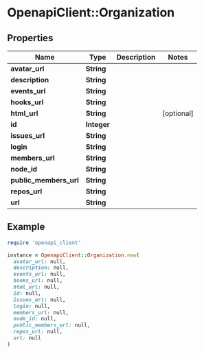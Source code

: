# OpenapiClient::Organization

## Properties

| Name | Type | Description | Notes |
| ---- | ---- | ----------- | ----- |
| **avatar_url** | **String** |  |  |
| **description** | **String** |  |  |
| **events_url** | **String** |  |  |
| **hooks_url** | **String** |  |  |
| **html_url** | **String** |  | [optional] |
| **id** | **Integer** |  |  |
| **issues_url** | **String** |  |  |
| **login** | **String** |  |  |
| **members_url** | **String** |  |  |
| **node_id** | **String** |  |  |
| **public_members_url** | **String** |  |  |
| **repos_url** | **String** |  |  |
| **url** | **String** |  |  |

## Example

```ruby
require 'openapi_client'

instance = OpenapiClient::Organization.new(
  avatar_url: null,
  description: null,
  events_url: null,
  hooks_url: null,
  html_url: null,
  id: null,
  issues_url: null,
  login: null,
  members_url: null,
  node_id: null,
  public_members_url: null,
  repos_url: null,
  url: null
)
```

